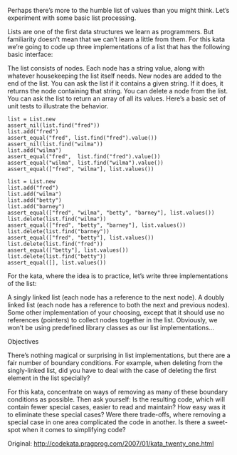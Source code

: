Perhaps there’s more to the humble list of values than you might think. Let’s experiment with some basic list processing.

Lists are one of the first data structures we learn as programmers. But familiarity doesn’t mean that we can’t learn a little from them.
For this kata we’re going to code up three implementations of a list that has the following basic interface:

The list consists of nodes. Each node has a string value, along with whatever housekeeping the list itself needs.
New nodes are added to the end of the list.
You can ask the list if it contains a given string. If it does, it returns the node containing that string.
You can delete a node from the list.
You can ask the list to return an array of all its values.
Here’s a basic set of unit tests to illustrate the behavior.

    list = List.new
    assert_nil(list.find("fred"))
    list.add("fred")
    assert_equal("fred", list.find("fred").value())
    assert_nil(list.find("wilma"))
    list.add("wilma")
    assert_equal("fred",  list.find("fred").value())
    assert_equal("wilma", list.find("wilma").value())
    assert_equal(["fred", "wilma"], list.values())

    list = List.new
    list.add("fred")
    list.add("wilma")
    list.add("betty")
    list.add("barney")
    assert_equal(["fred", "wilma", "betty", "barney"], list.values())
    list.delete(list.find("wilma"))
    assert_equal(["fred", "betty", "barney"], list.values())
    list.delete(list.find("barney"))
    assert_equal(["fred", "betty"], list.values())
    list.delete(list.find("fred"))
    assert_equal(["betty"], list.values())
    list.delete(list.find("betty"))
    assert_equal([], list.values())
    
For the kata, where the idea is to practice, let’s write three implementations of the list:

A singly linked list (each node has a reference to the next node).
A doubly linked list (each node has a reference to both the next and previous nodes).
Some other implementation of your choosing, except that it should use no references (pointers) to collect nodes together in the list.
Obviously, we won’t be using predefined library classes as our list implementations…

Objectives

There’s nothing magical or surprising in list implementations, but there are a fair number of boundary conditions. For example, when deleting from the singly-linked list, did you have to deal with the case of deleting the first element in the list specially?

For this kata, concentrate on ways of removing as many of these boundary conditions as possible. Then ask yourself: Is the resulting code, which will contain fewer special cases, easier to read and maintain? How easy was it to eliminate these special cases? Were there trade-offs, where removing a special case in one area complicated the code in another. Is there a sweet-spot when it comes to simplifying code?

Original: http://codekata.pragprog.com/2007/01/kata_twenty_one.html